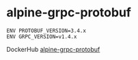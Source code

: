 # alpine-grpc-protobuf

```
ENV PROTOBUF_VERSION=3.4.x
ENV GRPC_VERSION=v1.4.x
```

DockerHub
[alpine-grpc-protobuf](https://hub.docker.com/r/mizukisonoko/alpine-grpc-protobuf/)

